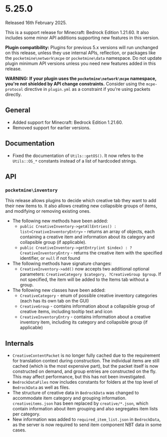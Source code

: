 # 5.25.0
Released 16th February 2025.

This is a support release for Minecraft: Bedrock Edition 1.21.60. It also includes some minor API additions supporting new features in this version.

**Plugin compatibility:** Plugins for previous 5.x versions will run unchanged on this release, unless they use internal APIs, reflection, or packages like the `pocketmine\network\mcpe` or `pocketmine\data` namespace.
Do not update plugin minimum API versions unless you need new features added in this release.

**WARNING: If your plugin uses the `pocketmine\network\mcpe` namespace, you're not shielded by API change constraints.**
Consider using the `mcpe-protocol` directive in `plugin.yml` as a constraint if you're using packets directly.

## General
- Added support for Minecraft: Bedrock Edition 1.21.60.
- Removed support for earlier versions.

## Documentation
- Fixed the documentation of `Utils::getOS()`. It now refers to the `Utils::OS_*` constants instead of a list of hardcoded strings.

## API
### `pocketmine\inventory`
This release allows plugins to decide which creative tab they want to add their new items to.
It also allows creating new collapsible groups of items, and modifying or removing existing ones.

- The following new methods have been added:
  - `public CreativeInventory->getAllEntries() : list<CreativeInventoryEntry>` - returns an array of objects, each containing a creative item and information about its category and collapsible group (if applicable).
  - `public CreativeInventory->getEntry(int $index) : ?CreativeInventoryEntry` - returns the creative item with the specified identifier, or `null` if not found
- The following methods have signature changes:
  - `CreativeInventory->add()` now accepts two additional optional parameters: `CreativeCategory $category, ?CreativeGroup $group`. If not specified, the item will be added to the Items tab without a group.
- The following new classes have been added:
  - `CreativeCategory` - enum of possible creative inventory categories (each has its own tab on the GUI)
  - `CreativeGroup` - contains information about a collapsible group of creative items, including tooltip text and icon
  - `CreativeInventoryEntry` - contains information about a creative inventory item, including its category and collapsible group (if applicable)

## Internals
- `CreativeContentPacket` is no longer fully cached due to the requirement for translation context during construction. The individual items are still cached (which is the most expensive part), but the packet itself is now constructed on demand, and group entries are constructed on the fly. This may affect performance, but this has not been investigated.
- `BedrockDataFiles` now includes constants for folders at the top level of `BedrockData` as well as files.
- The structure of creative data in `BedrockData` was changed to accommodate item category and grouping information. `creativeitems.json` has been replaced by `creative/*.json`, which contain information about item grouping and also segregates item lists per category.
- New information was added to `required_item_list.json` in `BedrockData`, as the server is now required to send item component NBT data in some cases.
